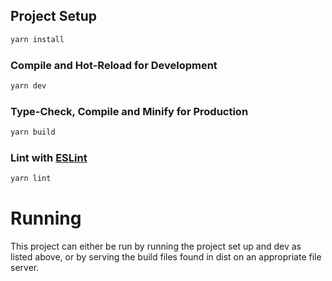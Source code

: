 ## Project Setup

```sh
yarn install
```

### Compile and Hot-Reload for Development

```sh
yarn dev
```

### Type-Check, Compile and Minify for Production

```sh
yarn build
```

### Lint with [ESLint](https://eslint.org/)

```sh
yarn lint
```

# Running

This project can either be run by running the project set up and dev as listed above,
or by serving the build files found in dist on an appropriate file server.
